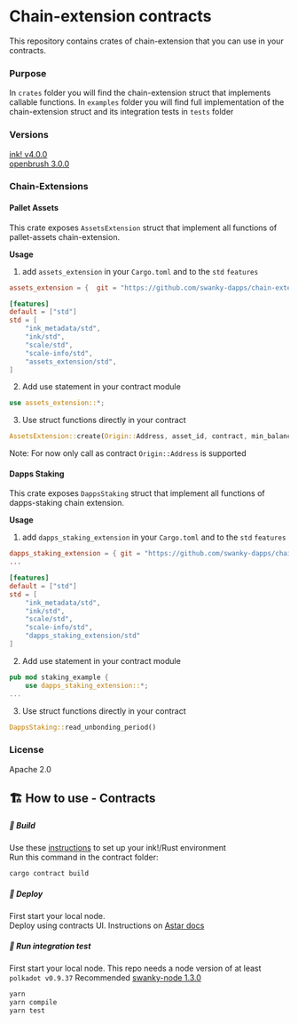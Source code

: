 # Chain-extension contracts
This repository contains crates of chain-extension that you can use in your contracts.

### Purpose
In `crates` folder you will find the chain-extension struct that implements callable functions.
In `examples` folder you will find full implementation of the chain-extension struct and its integration tests in `tests` folder

### Versions
[ink! v4.0.0](https://github.com/paritytech/ink/tree/v4.0.0)   
[openbrush 3.0.0 ](https://github.com/727-Ventures/openbrush-contracts/tree/3.0.0)

### Chain-Extensions

#### Pallet Assets
This crate exposes `AssetsExtension` struct that implement all functions of pallet-assets chain-extension.    

**Usage**
1. add `assets_extension` in your `Cargo.toml` and to the `std` `features`
```toml
assets_extension = {  git = "https://github.com/swanky-dapps/chain-extension-contracts", default-features = false }

[features]
default = ["std"]
std = [
    "ink_metadata/std",
    "ink/std",
    "scale/std",
    "scale-info/std",
    "assets_extension/std",
]
```

2. Add use statement in your contract module
```rust
use assets_extension::*;

```

3. Use struct functions directly in your contract
```rust
AssetsExtension::create(Origin::Address, asset_id, contract, min_balance)
```

Note: For now only call as contract `Origin::Address` is supported

#### Dapps Staking
This crate exposes `DappsStaking` struct that implement all functions of dapps-staking chain extension.     

**Usage**
1. add `dapps_staking_extension` in your `Cargo.toml` and to the `std` `features`
```toml
dapps_staking_extension = { git = "https://github.com/swanky-dapps/chain-extension-contracts", default-features = false }
...

[features]
default = ["std"]
std = [
    "ink_metadata/std",
    "ink/std",
    "scale/std",
    "scale-info/std",
    "dapps_staking_extension/std"
]
```

2. Add use statement in your contract module
```rust
pub mod staking_example {
    use dapps_staking_extension::*;
...
```

3. Use struct functions directly in your contract
```rust
DappsStaking::read_unbonding_period()
```

### License
Apache 2.0

## 🏗️ How to use - Contracts
##### 💫 Build
Use these [instructions](https://use.ink/getting-started/setup) to set up your ink!/Rust environment    
Run this command in the contract folder:

```sh
cargo contract build
```

##### 💫 Deploy
First start your local node.  
Deploy using contracts UI. Instructions on [Astar docs](https://docs.astar.network/docs/wasm/sc-dev/polkadotjs-ui)

##### 💫 Run integration test
First start your local node. 
This repo needs a node version of at least `polkadot v0.9.37`
Recommended [swanky-node 1.3.0](https://github.com/AstarNetwork/swanky-node/releases/tag/v1.3.0)

```sh
yarn
yarn compile
yarn test
```